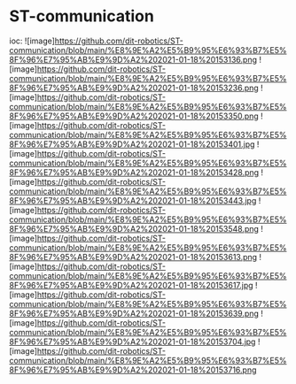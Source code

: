 # ST-communication
ioc:
![image]https://github.com/dit-robotics/ST-communication/blob/main/%E8%9E%A2%E5%B9%95%E6%93%B7%E5%8F%96%E7%95%AB%E9%9D%A2%202021-01-18%20153136.png
![image]https://github.com/dit-robotics/ST-communication/blob/main/%E8%9E%A2%E5%B9%95%E6%93%B7%E5%8F%96%E7%95%AB%E9%9D%A2%202021-01-18%20153236.png
![image]https://github.com/dit-robotics/ST-communication/blob/main/%E8%9E%A2%E5%B9%95%E6%93%B7%E5%8F%96%E7%95%AB%E9%9D%A2%202021-01-18%20153350.png
![image]https://github.com/dit-robotics/ST-communication/blob/main/%E8%9E%A2%E5%B9%95%E6%93%B7%E5%8F%96%E7%95%AB%E9%9D%A2%202021-01-18%20153401.jpg
![image]https://github.com/dit-robotics/ST-communication/blob/main/%E8%9E%A2%E5%B9%95%E6%93%B7%E5%8F%96%E7%95%AB%E9%9D%A2%202021-01-18%20153428.png
![image]https://github.com/dit-robotics/ST-communication/blob/main/%E8%9E%A2%E5%B9%95%E6%93%B7%E5%8F%96%E7%95%AB%E9%9D%A2%202021-01-18%20153443.jpg
![image]https://github.com/dit-robotics/ST-communication/blob/main/%E8%9E%A2%E5%B9%95%E6%93%B7%E5%8F%96%E7%95%AB%E9%9D%A2%202021-01-18%20153548.png
![image]https://github.com/dit-robotics/ST-communication/blob/main/%E8%9E%A2%E5%B9%95%E6%93%B7%E5%8F%96%E7%95%AB%E9%9D%A2%202021-01-18%20153613.png
![image]https://github.com/dit-robotics/ST-communication/blob/main/%E8%9E%A2%E5%B9%95%E6%93%B7%E5%8F%96%E7%95%AB%E9%9D%A2%202021-01-18%20153617.jpg
![image]https://github.com/dit-robotics/ST-communication/blob/main/%E8%9E%A2%E5%B9%95%E6%93%B7%E5%8F%96%E7%95%AB%E9%9D%A2%202021-01-18%20153639.png
![image]https://github.com/dit-robotics/ST-communication/blob/main/%E8%9E%A2%E5%B9%95%E6%93%B7%E5%8F%96%E7%95%AB%E9%9D%A2%202021-01-18%20153704.jpg
![image]https://github.com/dit-robotics/ST-communication/blob/main/%E8%9E%A2%E5%B9%95%E6%93%B7%E5%8F%96%E7%95%AB%E9%9D%A2%202021-01-18%20153716.png
